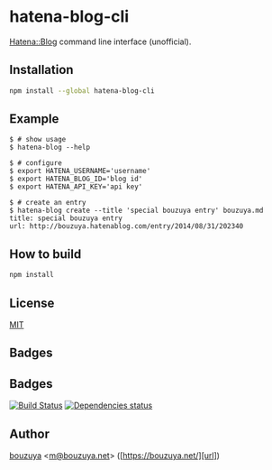 # hatena-blog-cli

[Hatena::Blog](https://hatenablog.com/) command line interface (unofficial).

## Installation

```bash
npm install --global hatena-blog-cli
```

## Example

```
$ # show usage
$ hatena-blog --help

$ # configure
$ export HATENA_USERNAME='username'
$ export HATENA_BLOG_ID='blog id'
$ export HATENA_API_KEY='api key'

$ # create an entry
$ hatena-blog create --title 'special bouzuya entry' bouzuya.md
title: special bouzuya entry
url: http://bouzuya.hatenablog.com/entry/2014/08/31/202340
```

## How to build

```bash
npm install
```

## License

[MIT](LICENSE)

## Badges

## Badges

[![Build Status][travis-badge]][travis]
[![Dependencies status][david-dm-badge]][david-dm]

[travis]: https://travis-ci.org/bouzuya/node-hatena-blog-cli
[travis-badge]: https://travis-ci.org/bouzuya/node-hatena-blog-cli.svg?branch=master
[david-dm]: https://david-dm.org/bouzuya/node-hatena-blog-cli
[david-dm-badge]: https://david-dm.org/bouzuya/node-hatena-blog-cli.png

## Author

[bouzuya][user] &lt;[m@bouzuya.net][email]&gt; ([https://bouzuya.net/][url])

[user]: https://github.com/bouzuya
[email]: mailto:m@bouzuya.net
[url]: https://bouzuya.net/
